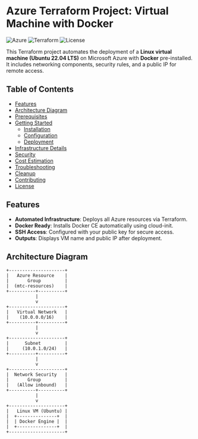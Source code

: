# Azure Terraform Project: Virtual Machine with Docker

![Azure](https://img.shields.io/badge/Cloud-Microsoft%20Azure-blue)
![Terraform](https://img.shields.io/badge/Tool-Terraform-purple)
![License](https://img.shields.io/badge/License-MIT-green)

This Terraform project automates the deployment of a **Linux virtual machine (Ubuntu 22.04 LTS)** on Microsoft Azure with **Docker** pre-installed. It includes networking components, security rules, and a public IP for remote access.

## Table of Contents
- [Features](#features)
- [Architecture Diagram](#architecture-diagram)
- [Prerequisites](#prerequisites)
- [Getting Started](#getting-started)
  - [Installation](#installation)
  - [Configuration](#configuration)
  - [Deployment](#deployment)
- [Infrastructure Details](#infrastructure-details)
- [Security](#security)
- [Cost Estimation](#cost-estimation)
- [Troubleshooting](#troubleshooting)
- [Cleanup](#cleanup)
- [Contributing](#contributing)
- [License](#license)

## Features
- **Automated Infrastructure**: Deploys all Azure resources via Terraform.
- **Docker Ready**: Installs Docker CE automatically using cloud-init.
- **SSH Access**: Configured with your public key for secure access.
- **Outputs**: Displays VM name and public IP after deployment.

## Architecture Diagram
```plaintext
+---------------------+
|   Azure Resource    |
|       Group         |
|  (mtc-resources)    |
+----------+----------+
           |
           v
+---------------------+
|   Virtual Network   |
|    (10.0.0.0/16)    |
+----------+----------+
           |
           v
+---------------------+
|      Subnet         |
|     (10.0.1.0/24)   |
+----------+----------+
           |
           v
+---------------------+
|  Network Security   |
|       Group         |
|   (Allow inbound)   |
+----------+----------+
           |
           v
+---------------------+
|   Linux VM (Ubuntu) |
|  +---------------+  |
|  | Docker Engine |  |
|  +---------------+  |
+---------------------+
